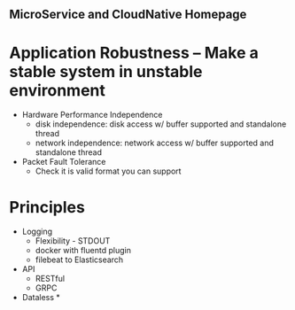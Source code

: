 MicroService and CloudNative Homepage
-----------------------
# Application Robustness – Make a stable system in unstable environment
* Hardware Performance Independence
  * disk independence: disk access w/ buffer supported and standalone thread
  * network independence: network access w/ buffer supported and standalone thread
* Packet Fault Tolerance
  * Check it is valid format you can support

# Principles 
* Logging
  * Flexibility - STDOUT
  * docker with fluentd plugin
  * filebeat to Elasticsearch
* API
  * RESTful
  * GRPC
* Dataless
  * 
